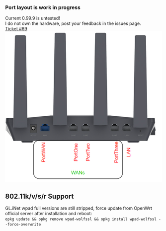 ### Port layout is work in progress 
Current 0.99.9 is untested!  
I do not own the hardware, post your feedback in the issues page.  
[Ticket #69](https://github.com/TalalMash/SmoothWAN/issues/69)  
![](assets/flintports.png)

## 802.11k/v/s/r Support
GL.iNet wpad full versions are still stripped, force update from OpenWrt official server after installation and reboot:  
`opkg update && opkg remove wpad-wolfssl && opkg install wpad-wolfssl --force-overwrite`
